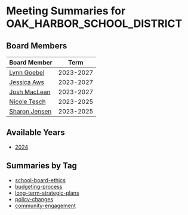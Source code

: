 # Meeting Summaries for OAK_HARBOR_SCHOOL_DISTRICT

## Board Members

| Board Member       | Term           |
|--------------------|----------------|
| [Lynn Goebel](board_member_93.md) | 2023-2027 |
| [Jessica Aws](board_member_94.md) | 2023-2027 |
| [Josh MacLean](board_member_95.md) | 2023-2027 |
| [Nicole Tesch](board_member_96.md) | 2023-2025 |
| [Sharon Jensen](board_member_97.md) | 2023-2025 |

## Available Years
- [2024](school_board_19_year_2024.md)

## Summaries by Tag
- [school-board-ethics](school_board_19_tag_school-board-ethics.md)
- [budgeting-process](school_board_19_tag_budgeting-process.md)
- [long-term-strategic-plans](school_board_19_tag_long-term-strategic-plans.md)
- [policy-changes](school_board_19_tag_policy-changes.md)
- [community-engagement](school_board_19_tag_community-engagement.md)
